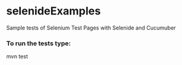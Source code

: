 # selenideExamples
Sample tests of Selenium Test Pages with Selenide and Cucumuber

### To run the tests type:

mvn test
